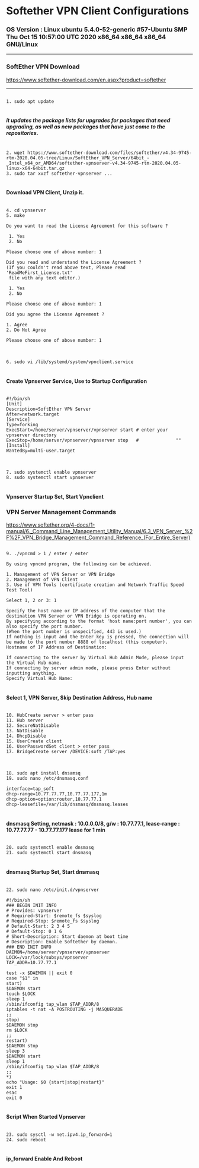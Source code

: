 Softether VPN Client Configurations
====================================
### OS Version : Linux ubuntu 5.4.0-52-generic #57-Ubuntu SMP Thu Oct 15 10:57:00 UTC 2020 x86_64 x86_64 x86_64 GNU/Linux
***
### SoftEther VPN Download
<https://www.softether-download.com/en.aspx?product=softether>
***
<pre>
<code>
1. sudo apt update
</code>
</pre>
##### it updates the package lists for upgrades for packages that need upgrading, as well as new packages that have just come to the repositories.
<pre>
<code>
2. wget https://www.softether-download.com/files/softether/v4.34-9745-rtm-2020.04.05-tree/Linux/SoftEther_VPN_Server/64bit_-_Intel_x64_or_AMD64/softether-vpnserver-v4.34-9745-rtm-2020.04.05-linux-x64-64bit.tar.gz
3. sudo tar xvzf softether-vpnserver ...
</code>
</pre>
#### Download VPN Client, Unzip it.
<pre>
<code>
4. cd vpnserver
5. make

Do you want to read the License Agreement for this software ?

 1. Yes
 2. No

Please choose one of above number: 1

Did you read and understand the License Agreement ?
(If you couldn't read above text, Please read 'ReadMeFirst_License.txt'
 file with any text editor.)

 1. Yes
 2. No

Please choose one of above number: 1

Did you agree the License Agreement ?

1. Agree
2. Do Not Agree

Please choose one of above number: 1
</code>
</pre>
<pre>
<code>
6. sudo vi /lib/systemd/system/vpnclient.service
</code>
</pre>
#### Create Vpnserver Service, Use to Startup Configuration
<pre>
<code>
#!/bin/sh​
[Unit]​
Description=SoftEther VPN Server​
After=network.target​
[Service]​
Type=forking​
ExecStart=/home/server/vpnserver/vpnserver start​ # enter your vpnserver directory
ExecStop=/home/server/vpnserver/vpnserver stop​   #              ""
[Install]​
WantedBy=multi-user.target
</code>
</pre>
<pre>
<code>
7. sudo systemctl enable vpnserver
8. sudo systemctl start vpnserver
</code>
</pre>
#### Vpnserver Startup Set, Start Vpnclient

### VPN Server Management Commands
<https://www.softether.org/4-docs/1-manual/6._Command_Line_Management_Utility_Manual/6.3_VPN_Server_%2F%2F_VPN_Bridge_Management_Command_Reference_(For_Entire_Server)>
<pre>
<code>
9. ./vpncmd > 1 / enter / enter

By using vpncmd program, the following can be achieved. 

1. Management of VPN Server or VPN Bridge 
2. Management of VPN Client
3. Use of VPN Tools (certificate creation and Network Traffic Speed Test Tool)

Select 1, 2 or 3: 1

Specify the host name or IP address of the computer that the destination VPN Server or VPN Bridge is operating on. 
By specifying according to the format 'host name:port number', you can also specify the port number. 
(When the port number is unspecified, 443 is used.)
If nothing is input and the Enter key is pressed, the connection will be made to the port number 8888 of localhost (this computer).
Hostname of IP Address of Destination: 

If connecting to the server by Virtual Hub Admin Mode, please input the Virtual Hub name. 
If connecting by server admin mode, please press Enter without inputting anything.
Specify Virtual Hub Name: 
</code>
</pre>
#### Select 1, VPN Server, Skip Destination Address, Hub name
<pre>
<code>
10. HubCreate server > enter pass
11. Hub server
12. SecureNatDisable
13. NatDisable
14. DhcpDisable
15. UserCreate client
16. UserPasswordSet client > enter pass
17. BridgeCreate server /DEVICE:soft /TAP:yes
</code>
</pre>
<pre>
<code>
18. sudo apt install dnsamsq
19. sudo nano /etc/dnsmasq.conf

interface=tap_soft
dhcp-range=10.77.77.77,10.77.77.177,1m
dhcp-option=option:router,10.77.77.1
dhcp-leasefile=/var/lib/dnsmasq/dnsmasq.leases
</code>
</pre>
#### dnsmasq Setting, netmask : 10.0.0.0/8, g/w : 10.77.77.1, lease-range : 10.77.77.77 - 10.77.77.177 lease for 1 min
<pre>
<code>
20. sudo systemctl enable dnsmasq
21. sudo systemctl start dnsmasq
</code>
</pre>
#### dnsmasq Startup Set, Start dnsmasq
<pre>
<code>
22. sudo nano /etc/init.d/vpnserver

#!/bin/sh
### BEGIN INIT INFO
# Provides: vpnserver
# Required-Start: $remote_fs $syslog
# Required-Stop: $remote_fs $syslog
# Default-Start: 2 3 4 5
# Default-Stop: 0 1 6
# Short-Description: Start daemon at boot time
# Description: Enable Softether by daemon.
### END INIT INFO
DAEMON=/home/server/vpnserver/vpnserver 
LOCK=/var/lock/subsys/vpnserver
TAP_ADDR=10.77.77.1                

test -x $DAEMON || exit 0
case "$1" in
start)
$DAEMON start
touch $LOCK
sleep 1
/sbin/ifconfig tap_wlan $TAP_ADDR/8     
iptables -t nat -A POSTROUTING -j MASQUERADE
;;
stop)
$DAEMON stop
rm $LOCK
;;
restart)
$DAEMON stop
sleep 3
$DAEMON start
sleep 1
/sbin/ifconfig tap_wlan $TAP_ADDR/8     
;;
*)
echo "Usage: $0 {start|stop|restart}"
exit 1
esac
exit 0
</code>
</pre>
#### Script When Started Vpnserver
<pre>
<code>
23. sudo sysctl -w net.ipv4.ip_forward=1
24. sudo reboot
</code>
</pre>
#### ip_forward Enable And Reboot
